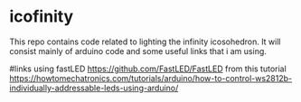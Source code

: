 # icofinity
This repo contains code related to lighting the infinity icosohedron.
It will consist mainly of arduino code and some useful links that i am using.


#links
using fastLED https://github.com/FastLED/FastLED
from this tutorial https://howtomechatronics.com/tutorials/arduino/how-to-control-ws2812b-individually-addressable-leds-using-arduino/